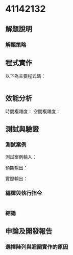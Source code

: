 # 41142132

## 解題說明
### 解題策略

## 程式實作

以下為主要程式碼：
```cpp

```

## 效能分析

 時間複雜度：
 空間複雜度：

## 測試與驗證

### 測試案例

測試案例輸入：


預期輸出：


實際輸出：

### 編譯與執行指令

```shell

```

### 結論



## 申論及開發報告

### 選擇陣列與迴圈實作的原因
